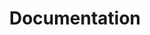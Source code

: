 ---
layout: home

title: Documentation
titleTemplate: Documentation construite avec vitepress

hero:
  name: Documentation
  text: vitepress
  tagline: Documentation regroupant des tutoriels, retours d'experiences et autres aides.
  actions:
    - theme: brand
      text: View on GitHub FabCre
      link: https://github.com/FabCre

features:
  - title: Linux
    details: Quelques aides et scripts d'installations.
  - title: Nvim
    details: Installation et configuration de neovim.
  - title: Git
    details: Aide de commande git.
  - title: Entretien
    details: Questions pour entretien technique.
---
